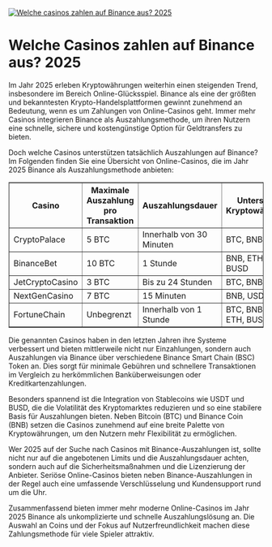 [![Welche casinos zahlen auf Binance aus? 2025](https://123-caf.pages.dev/gitsignup.png)](https://vrmoo.ru/Bt82HjjY)

<h1>Welche Casinos zahlen auf Binance aus? 2025</h1> <p>Im Jahr 2025 erleben Kryptowährungen weiterhin einen steigenden Trend, insbesondere im Bereich Online-Glücksspiel. Binance als eine der größten und bekanntesten Krypto-Handelsplattformen gewinnt zunehmend an Bedeutung, wenn es um Zahlungen von Online-Casinos geht. Immer mehr Casinos integrieren Binance als Auszahlungsmethode, um ihren Nutzern eine schnelle, sichere und kostengünstige Option für Geldtransfers zu bieten.</p>  <p>Doch welche Casinos unterstützen tatsächlich Auszahlungen auf Binance? Im Folgenden finden Sie eine Übersicht von Online-Casinos, die im Jahr 2025 Binance als Auszahlungsmethode anbieten:</p>  <table border="1" cellpadding="8" cellspacing="0">   <thead>     <tr>       <th>Casino</th>       <th>Maximale Auszahlung pro Transaktion</th>       <th>Auszahlungsdauer</th>       <th>Unterstützte Kryptowährungen</th>     </tr>   </thead>   <tbody>     <tr>       <td>CryptoPalace</td>       <td>5 BTC</td>       <td>Innerhalb von 30 Minuten</td>       <td>BTC, BNB, USDT</td>     </tr>     <tr>       <td>BinanceBet</td>       <td>10 BTC</td>       <td>1 Stunde</td>       <td>BNB, ETH, USDT, BUSD</td>     </tr>     <tr>       <td>JetCryptoCasino</td>       <td>3 BTC</td>       <td>Bis zu 24 Stunden</td>       <td>BTC, BNB</td>     </tr>     <tr>       <td>NextGenCasino</td>       <td>7 BTC</td>       <td>15 Minuten</td>       <td>BNB, USDT</td>     </tr>     <tr>       <td>FortuneChain</td>       <td>Unbegrenzt</td>       <td>Innerhalb von 1 Stunde</td>       <td>BTC, BNB, USDT, ETH, BUSD</td>     </tr>   </tbody> </table>  <p>Die genannten Casinos haben in den letzten Jahren ihre Systeme verbessert und bieten mittlerweile nicht nur Einzahlungen, sondern auch Auszahlungen via Binance über verschiedene Binance Smart Chain (BSC) Token an. Dies sorgt für minimale Gebühren und schnellere Transaktionen im Vergleich zu herkömmlichen Banküberweisungen oder Kreditkartenzahlungen.</p>  <p>Besonders spannend ist die Integration von Stablecoins wie USDT und BUSD, die die Volatilität des Kryptomarktes reduzieren und so eine stabilere Basis für Auszahlungen bieten. Neben Bitcoin (BTC) und Binance Coin (BNB) setzen die Casinos zunehmend auf eine breite Palette von Kryptowährungen, um den Nutzern mehr Flexibilität zu ermöglichen.</p>  <p>Wer 2025 auf der Suche nach Casinos mit Binance-Auszahlungen ist, sollte nicht nur auf die angebotenen Limits und die Auszahlungsdauer achten, sondern auch auf die Sicherheitsmaßnahmen und die Lizenzierung der Anbieter. Seriöse Online-Casinos bieten neben Binance-Auszahlungen in der Regel auch eine umfassende Verschlüsselung und Kundensupport rund um die Uhr.</p>  <p>Zusammenfassend bieten immer mehr moderne Online-Casinos im Jahr 2025 Binance als unkomplizierte und schnelle Auszahlungslösung an. Die Auswahl an Coins und der Fokus auf Nutzerfreundlichkeit machen diese Zahlungsmethode für viele Spieler attraktiv.</p>